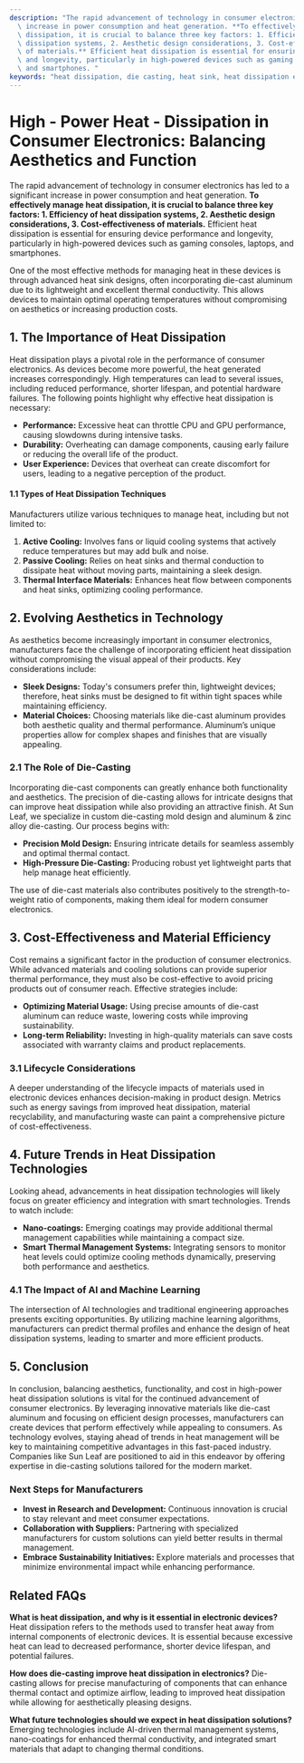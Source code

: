 ```yaml
---
description: "The rapid advancement of technology in consumer electronics has led to a significant\
  \ increase in power consumption and heat generation. **To effectively manage heat\
  \ dissipation, it is crucial to balance three key factors: 1. Efficiency of heat\
  \ dissipation systems, 2. Aesthetic design considerations, 3. Cost-effectiveness\
  \ of materials.** Efficient heat dissipation is essential for ensuring device performance\
  \ and longevity, particularly in high-powered devices such as gaming consoles, laptops,\
  \ and smartphones. "
keywords: "heat dissipation, die casting, heat sink, heat dissipation efficiency"
---
```

# High - Power Heat - Dissipation in Consumer Electronics: Balancing Aesthetics and Function

The rapid advancement of technology in consumer electronics has led to a significant increase in power consumption and heat generation. **To effectively manage heat dissipation, it is crucial to balance three key factors: 1. Efficiency of heat dissipation systems, 2. Aesthetic design considerations, 3. Cost-effectiveness of materials.** Efficient heat dissipation is essential for ensuring device performance and longevity, particularly in high-powered devices such as gaming consoles, laptops, and smartphones. 

One of the most effective methods for managing heat in these devices is through advanced heat sink designs, often incorporating die-cast aluminum due to its lightweight and excellent thermal conductivity. This allows devices to maintain optimal operating temperatures without compromising on aesthetics or increasing production costs.

## **1. The Importance of Heat Dissipation**

Heat dissipation plays a pivotal role in the performance of consumer electronics. As devices become more powerful, the heat generated increases correspondingly. High temperatures can lead to several issues, including reduced performance, shorter lifespan, and potential hardware failures. The following points highlight why effective heat dissipation is necessary:

- **Performance:** Excessive heat can throttle CPU and GPU performance, causing slowdowns during intensive tasks.
- **Durability:** Overheating can damage components, causing early failure or reducing the overall life of the product.
- **User Experience:** Devices that overheat can create discomfort for users, leading to a negative perception of the product.

#### **1.1 Types of Heat Dissipation Techniques**

Manufacturers utilize various techniques to manage heat, including but not limited to:

1. **Active Cooling:** Involves fans or liquid cooling systems that actively reduce temperatures but may add bulk and noise.
2. **Passive Cooling:** Relies on heat sinks and thermal conduction to dissipate heat without moving parts, maintaining a sleek design.
3. **Thermal Interface Materials:** Enhances heat flow between components and heat sinks, optimizing cooling performance.

## **2. Evolving Aesthetics in Technology**

As aesthetics become increasingly important in consumer electronics, manufacturers face the challenge of incorporating efficient heat dissipation without compromising the visual appeal of their products. Key considerations include:

- **Sleek Designs:** Today's consumers prefer thin, lightweight devices; therefore, heat sinks must be designed to fit within tight spaces while maintaining efficiency.
- **Material Choices:** Choosing materials like die-cast aluminum provides both aesthetic quality and thermal performance. Aluminum’s unique properties allow for complex shapes and finishes that are visually appealing.

### **2.1 The Role of Die-Casting**

Incorporating die-cast components can greatly enhance both functionality and aesthetics. The precision of die-casting allows for intricate designs that can improve heat dissipation while also providing an attractive finish. At Sun Leaf, we specialize in custom die-casting mold design and aluminum & zinc alloy die-casting. Our process begins with:

- **Precision Mold Design:** Ensuring intricate details for seamless assembly and optimal thermal contact.
- **High-Pressure Die-Casting:** Producing robust yet lightweight parts that help manage heat efficiently.

The use of die-cast materials also contributes positively to the strength-to-weight ratio of components, making them ideal for modern consumer electronics.

## **3. Cost-Effectiveness and Material Efficiency**

Cost remains a significant factor in the production of consumer electronics. While advanced materials and cooling solutions can provide superior thermal performance, they must also be cost-effective to avoid pricing products out of consumer reach. Effective strategies include:

- **Optimizing Material Usage:** Using precise amounts of die-cast aluminum can reduce waste, lowering costs while improving sustainability.
- **Long-term Reliability:** Investing in high-quality materials can save costs associated with warranty claims and product replacements.

### **3.1 Lifecycle Considerations**

A deeper understanding of the lifecycle impacts of materials used in electronic devices enhances decision-making in product design. Metrics such as energy savings from improved heat dissipation, material recyclability, and manufacturing waste can paint a comprehensive picture of cost-effectiveness.

## **4. Future Trends in Heat Dissipation Technologies**

Looking ahead, advancements in heat dissipation technologies will likely focus on greater efficiency and integration with smart technologies. Trends to watch include:

- **Nano-coatings:** Emerging coatings may provide additional thermal management capabilities while maintaining a compact size.
- **Smart Thermal Management Systems:** Integrating sensors to monitor heat levels could optimize cooling methods dynamically, preserving both performance and aesthetics.

### **4.1 The Impact of AI and Machine Learning**

The intersection of AI technologies and traditional engineering approaches presents exciting opportunities. By utilizing machine learning algorithms, manufacturers can predict thermal profiles and enhance the design of heat dissipation systems, leading to smarter and more efficient products.

## **5. Conclusion**

In conclusion, balancing aesthetics, functionality, and cost in high-power heat dissipation solutions is vital for the continued advancement of consumer electronics. By leveraging innovative materials like die-cast aluminum and focusing on efficient design processes, manufacturers can create devices that perform effectively while appealing to consumers. As technology evolves, staying ahead of trends in heat management will be key to maintaining competitive advantages in this fast-paced industry. Companies like Sun Leaf are positioned to aid in this endeavor by offering expertise in die-casting solutions tailored for the modern market.

### Next Steps for Manufacturers

- **Invest in Research and Development:** Continuous innovation is crucial to stay relevant and meet consumer expectations.
- **Collaboration with Suppliers:** Partnering with specialized manufacturers for custom solutions can yield better results in thermal management.
- **Embrace Sustainability Initiatives:** Explore materials and processes that minimize environmental impact while enhancing performance.

## Related FAQs

**What is heat dissipation, and why is it essential in electronic devices?**
Heat dissipation refers to the methods used to transfer heat away from internal components of electronic devices. It is essential because excessive heat can lead to decreased performance, shorter device lifespan, and potential failures.

**How does die-casting improve heat dissipation in electronics?**
Die-casting allows for precise manufacturing of components that can enhance thermal contact and optimize airflow, leading to improved heat dissipation while allowing for aesthetically pleasing designs.

**What future technologies should we expect in heat dissipation solutions?**
Emerging technologies include AI-driven thermal management systems, nano-coatings for enhanced thermal conductivity, and integrated smart materials that adapt to changing thermal conditions.
